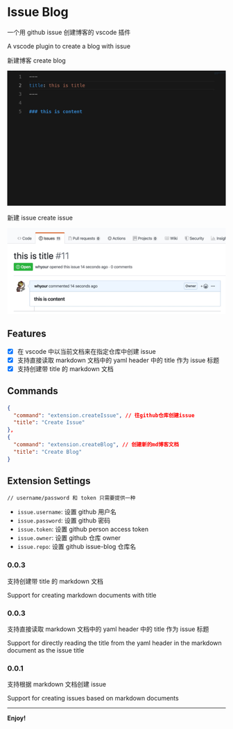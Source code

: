 # Issue Blog

一个用 github issue 创建博客的 vscode 插件

A vscode plugin to create a blog with issue

新建博客  create blog

![create blog](resource/images/one.jpg)

新建 issue  create issue

![create issue](resource/images/two.jpg)

## Features

- [x] 在 vscode 中以当前文档来在指定仓库中创建 issue
- [x] 支持直接读取 markdown 文档中的 yaml header 中的 title 作为 issue 标题
- [x] 支持创建带 title 的 markdown 文档

## Commands

```json
{
  "command": "extension.createIssue", // 往github仓库创建issue
  "title": "Create Issue"
},
{
  "command": "extension.createBlog", // 创建新的md博客文档
  "title": "Create Blog"
}
```

## Extension Settings
`// username/password 和 token 只需要提供一种`

* `issue.username`: 设置 github 用户名
* `issue.password`: 设置 github 密码
* `issue.token`: 设置 github person access token
* `issue.owner`: 设置 github 仓库 owner
* `issue.repo`: 设置 github issue-blog 仓库名

### 0.0.3

支持创建带 title 的 markdown 文档

Support for creating markdown documents with title

### 0.0.3

支持直接读取 markdown 文档中的 yaml header 中的 title 作为 issue 标题

Support for directly reading the title from the yaml header in the markdown document as the issue title

### 0.0.1

支持根据 markdown 文档创建 issue

Support for creating issues based on markdown documents

-----------------------------------------------------------------------------------------------------------

**Enjoy!**
